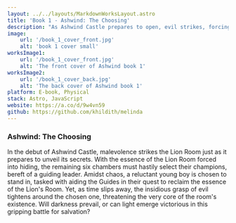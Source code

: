 ```yaml
---
layout: ../../layouts/MarkdownWorksLayout.astro
title: 'Book 1 - Ashwind: The Choosing'
description: "As Ashwind Castle prepares to open, evil strikes, forcing an unlikely boy to lead the champions of the six rooms in a race against time to reclaim the essence of the Lion Room before darkness triumphs."
image:
    url: '/book_1_cover_front.jpg'
    alt: 'book 1 cover small'
worksImage1:
    url: '/book_1_cover_front.jpg'
    alt: 'The front cover of Ashwind book 1'
worksImage2:
    url: '/book_1_cover_back.jpg'
    alt: 'The back cover of Ashwind book 1'
platform: E-book, Physical
stack: Astro, JavaScript
website: https://a.co/d/9w4vn59
github: https://github.com/khildith/melinda
---
```

### Ashwind: The Choosing

In the debut of Ashwind Castle, malevolence strikes the Lion Room just as it prepares to unveil its secrets. With the essence of the Lion Room forced into hiding, the remaining six chambers must hastily select their champions, bereft of a guiding leader. Amidst chaos, a reluctant young boy is chosen to stand in, tasked with aiding the Guides in their quest to reclaim the essence of the Lion's Room. Yet, as time slips away, the insidious grasp of evil tightens around the chosen one, threatening the very core of the room's existence. Will darkness prevail, or can light emerge victorious in this gripping battle for salvation?
